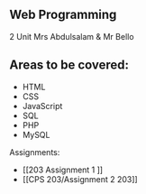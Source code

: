 ## Web Programming
2 Unit
Mrs Abdulsalam & Mr Bello

## Areas to be covered:

-  HTML
- CSS
- JavaScript
- SQL
- PHP
- MySQL

Assignments:
- [[203 Assignment 1 ]]
- [[CPS 203/Assignment 2 203]]
